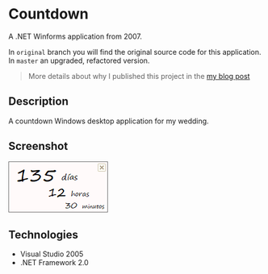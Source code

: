 # Countdown

A .NET Winforms application from 2007.

In `original` branch you will find the original source code for this application. In `master` an upgraded, refactored version.

> More details about why I published this project in the [my blog post](https://mamcer.github.io/2018-09-02-i-cleaned-up-my-virtual-basement/)

## Description

A countdown Windows desktop application for my wedding.

## Screenshot

![screenshot](https://raw.githubusercontent.com/mamcer/countdown/master/doc/screenshot.png)

## Technologies

- Visual Studio 2005
- .NET Framework 2.0
